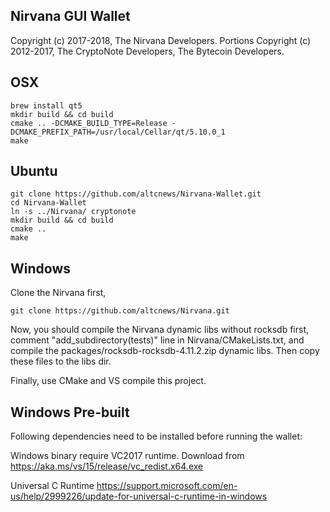 ## Nirvana GUI Wallet
Copyright (c) 2017-2018, The Nirvana Developers.
Portions Copyright (c) 2012-2017, The CryptoNote Developers, The Bytecoin Developers.

## OSX
```
brew install qt5
mkdir build && cd build
cmake .. -DCMAKE_BUILD_TYPE=Release -DCMAKE_PREFIX_PATH=/usr/local/Cellar/qt/5.10.0_1
make
```

## Ubuntu
```
git clone https://github.com/altcnews/Nirvana-Wallet.git
cd Nirvana-Wallet
ln -s ../Nirvana/ cryptonote
mkdir build && cd build
cmake ..
make
```

## Windows

Clone the Nirvana first,

```
git clone https://github.com/altcnews/Nirvana.git
```

Now, you should compile the Nirvana dynamic libs without rocksdb first, comment "add_subdirectory(tests)" line in Nirvana/CMakeLists.txt, and compile the packages/rocksdb-rocksdb-4.11.2.zip dynamic libs.
Then copy these files to the libs dir.

Finally, use CMake and VS compile this project.

## Windows Pre-built

Following dependencies need to be installed before running the wallet:

Windows binary require VC2017 runtime.
Download from https://aka.ms/vs/15/release/vc_redist.x64.exe

Universal C Runtime
https://support.microsoft.com/en-us/help/2999226/update-for-universal-c-runtime-in-windows

